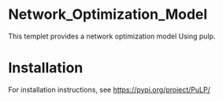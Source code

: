 # Network_Optimization_Model
This templet provides a network optimization model Using pulp.
# Installation
For installation instructions, see https://pypi.org/project/PuLP/ 
